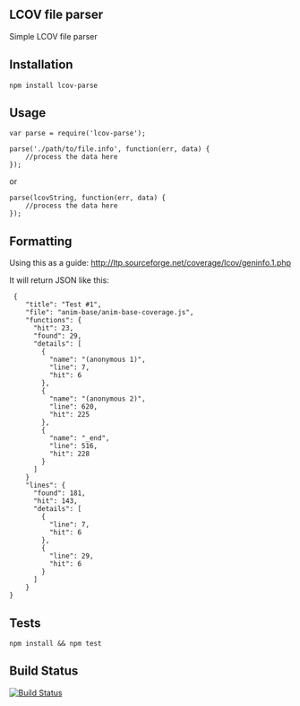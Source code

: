 ## LCOV file parser

Simple LCOV file parser

## Installation

    npm install lcov-parse


## Usage

    var parse = require('lcov-parse');

    parse('./path/to/file.info', function(err, data) {
        //process the data here
    });

or

    parse(lcovString, function(err, data) {
        //process the data here
    });

## Formatting

Using this as a guide: http://ltp.sourceforge.net/coverage/lcov/geninfo.1.php

It will return JSON like this:

```
 {
    "title": "Test #1",
    "file": "anim-base/anim-base-coverage.js",
    "functions": {
      "hit": 23,
      "found": 29,
      "details": [
        {
          "name": "(anonymous 1)",
          "line": 7,
          "hit": 6
        },
        {
          "name": "(anonymous 2)",
          "line": 620,
          "hit": 225
        },
        {
          "name": "_end",
          "line": 516,
          "hit": 228
        }
      ]
    }
    "lines": {
      "found": 181,
      "hit": 143,
      "details": [
        {
          "line": 7,
          "hit": 6
        },
        {
          "line": 29,
          "hit": 6
        }
      ]
    }
}
```

## Tests

    npm install && npm test


## Build Status

[![Build Status](https://secure.travis-ci.org/davglass/lcov-parse.png?branch=master)](http://travis-ci.org/davglass/lcov-parse)
